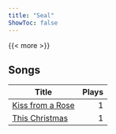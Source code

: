 ```yaml
---
title: "Seal"
ShowToc: false
---
```


{{< more >}}

## Songs
Title | Plays 
----- | -----: 
[Kiss from a Rose](/songs/kiss-from-a-rose) | 1
[This Christmas](/songs/this-christmas) | 1

